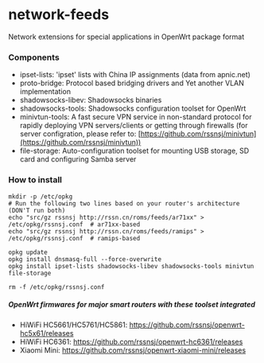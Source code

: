 # network-feeds
Network extensions for special applications in OpenWrt package format

### Components
* ipset-lists: 'ipset' lists with China IP assignments (data from apnic.net)
* proto-bridge: Protocol based bridging drivers and Yet another VLAN implementation
* shadowsocks-libev: Shadowsocks binaries
* shadowsocks-tools: Shadowsocks configuration toolset for OpenWrt
* minivtun-tools: A fast secure VPN service in non-standard protocol for rapidly deploying VPN servers/clients or getting through firewalls (for server configration, please refer to: [https://github.com/rssnsj/minivtun](https://github.com/rssnsj/minivtun))
* file-storage: Auto-configuration toolset for mounting USB storage, SD card and configuring Samba server

### How to install

    mkdir -p /etc/opkg
    # Run the following two lines based on your router's architecture (DON'T run both)
    echo "src/gz rssnsj http://rssn.cn/roms/feeds/ar71xx" > /etc/opkg/rssnsj.conf  # ar71xx-based
    echo "src/gz rssnsj http://rssn.cn/roms/feeds/ramips" > /etc/opkg/rssnsj.conf  # ramips-based
      
    opkg update
    opkg install dnsmasq-full --force-overwrite
    opkg install ipset-lists shadowsocks-libev shadowsocks-tools minivtun file-storage
      
    rm -f /etc/opkg/rssnsj.conf

##### OpenWrt firmwares for major smart routers with these toolset integrated
* HiWiFi HC5661/HC5761/HC5861: https://github.com/rssnsj/openwrt-hc5x61/releases
* HiWiFi HC6361: https://github.com/rssnsj/openwrt-hc6361/releases
* Xiaomi Mini: https://github.com/rssnsj/openwrt-xiaomi-mini/releases
